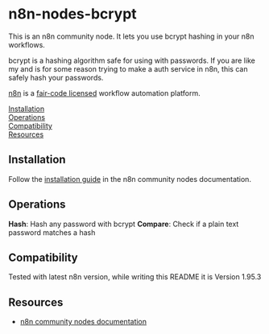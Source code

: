 # n8n-nodes-bcrypt

This is an n8n community node. It lets you use bcrypt hashing in your n8n workflows.

bcrypt is a hashing algorithm safe for using with passwords. If you are like my and is for some reason trying to make a auth service in n8n, this can safely hash your passwords.

[n8n](https://n8n.io/) is a [fair-code licensed](https://docs.n8n.io/reference/license/) workflow automation platform.

[Installation](#installation)  
[Operations](#operations)  
[Compatibility](#compatibility)  
[Resources](#resources)  

## Installation

Follow the [installation guide](https://docs.n8n.io/integrations/community-nodes/installation/) in the n8n community nodes documentation.

## Operations

**Hash**: Hash any password with bcrypt
**Compare**: Check if a plain text password matches a hash

## Compatibility

Tested with latest n8n version, while writing this README it is Version 1.95.3

## Resources

* [n8n community nodes documentation](https://docs.n8n.io/integrations/#community-nodes)
